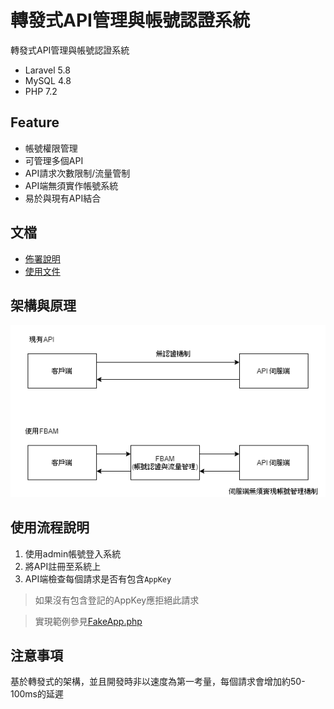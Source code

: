 # 轉發式API管理與帳號認證系統
轉發式API管理與帳號認證系統
- Laravel 5.8
- MySQL 4.8
- PHP 7.2

## Feature
- 帳號權限管理
- 可管理多個API
- API請求次數限制/流量管制
- API端無須實作帳號系統
- 易於與現有API結合

## 文檔
- [佈署說明](https://github.com/p208p2002/forward-base-api-manager/blob/master/Deploy.md)
- [使用文件](https://github.com/p208p2002/forward-base-api-manager/blob/master/Document.md)

## 架構與原理
![系統架構圖](https://github.com/p208p2002/forward-base-api-manager/blob/master/sysarch.png)

## 使用流程說明
1. 使用admin帳號登入系統
2. 將API註冊至系統上
3. API端檢查每個請求是否有包含`AppKey`
> 如果沒有包含登記的AppKey應拒絕此請求

> 實現範例參見[FakeApp.php](https://github.com/p208p2002/forward-base-api-manager/blob/master/app/Http/Controllers/Test/FakeApp.php)

## 注意事項
基於轉發式的架構，並且開發時非以速度為第一考量，每個請求會增加約50-100ms的延遲